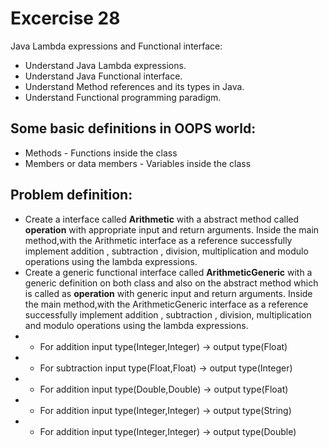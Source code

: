 # Excercise 28

Java Lambda expressions and Functional interface:
- Understand Java Lambda expressions.
- Understand Java Functional interface.
- Understand Method references and its types in Java.  
- Understand Functional programming paradigm.
## Some basic definitions in OOPS world:

* Methods - Functions inside the class
* Members or data members - Variables inside the class

## Problem definition:

- Create a interface called **Arithmetic** with a abstract method called **operation** with appropriate input and return arguments. Inside the main method,with the Arithmetic interface as a reference successfully implement addition , subtraction , division, multiplication and modulo operations using the lambda expressions.
- Create a generic functional interface called **ArithmeticGeneric** with a generic definition on both class and also on the abstract method which is called as **operation** with generic input and return arguments. Inside the main method,with the ArithmeticGeneric interface as a reference successfully implement addition , subtraction , division, multiplication and modulo operations using the lambda expressions.
- - For addition input type(Integer,Integer) -> output type(Float)
- - For subtraction input type(Float,Float) -> output type(Integer)
- - For addition input type(Double,Double) -> output type(Float)
- - For addition input type(Integer,Integer) -> output type(String)
- - For addition input type(Integer,Integer) -> output type(Double)    
